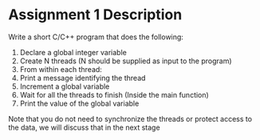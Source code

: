 # __Assignment 1 Description__
Write a short C/C++ program that does the following:

1. Declare a global integer variable
1. Create N threads (N should be supplied as input to the program)
1. From within each thread:
 1. Print a message identifying the thread
 1. Increment a global variable
 1. Wait for all the threads to finish (Inside the main function)
 1. Print the value of the global variable


Note that you do not need to synchronize the threads or protect access to the data, we will
discuss that in the next stage
